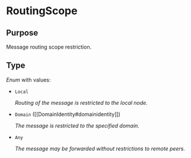# RoutingScope

## Purpose

<!-- ANCHOR: purpose -->
Message routing scope restriction.
<!-- ANCHOR_END: purpose -->

## Type

<!-- ANCHOR: type -->
<div class="type">

*Enum* with values:

- `Local`

  *Routing of the message is restricted to the local node.*

- `Domain` ([[DomainIdentity#domainidentity]])

  *The message is restricted to the specified domain.*

- `Any`

  *The message may be forwarded without restrictions to remote peers.*

</div>
<!-- ANCHOR_END: type -->
